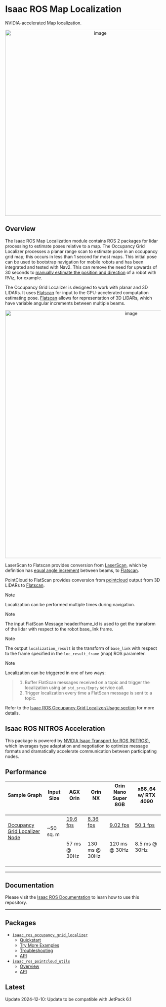 # Isaac ROS Map Localization

NVIDIA-accelerated Map localization.

<div align="center"><a class="reference internal image-reference" href="https://media.githubusercontent.com/media/NVIDIA-ISAAC-ROS/.github/main/resources/isaac_ros_docs/repositories_and_packages/isaac_ros_map_localization/occupancy_grid_localizer.gif/"><img alt="image" src="https://media.githubusercontent.com/media/NVIDIA-ISAAC-ROS/.github/main/resources/isaac_ros_docs/repositories_and_packages/isaac_ros_map_localization/occupancy_grid_localizer.gif/" width="600px"/></a></div>

## Overview

The Isaac ROS Map Localization module contains ROS 2 packages for lidar
processing to estimate poses relative to a map. The Occupancy Grid
Localizer processes a planar range scan to estimate pose in an occupancy
grid map; this occurs in less than 1 second for most maps. This initial
pose can be used to bootstrap navigation for mobile robots and has been
integrated and tested with Nav2. This can remove the need for upwards of
30 seconds to [manually estimate the position and
direction](https://youtu.be/IrJmuow1r7g?t=1029) of a robot with RViz,
for example.

The Occupancy Grid Localizer is designed to work with planar and 3D
LIDARs. It uses
[Flatscan](https://github.com/NVIDIA-ISAAC-ROS/isaac_ros_common/blob/main/isaac_ros_pointcloud_interfaces/msg/FlatScan.msg)
for input to the GPU-accelerated computation estimating pose.
[Flatscan](https://github.com/NVIDIA-ISAAC-ROS/isaac_ros_common/blob/main/isaac_ros_pointcloud_interfaces/msg/FlatScan.msg)
allows for representation of 3D LIDARs, which have variable angular
increments between multiple beams.

<div align="center"><a class="reference internal image-reference" href="https://media.githubusercontent.com/media/NVIDIA-ISAAC-ROS/.github/main/resources/isaac_ros_docs/repositories_and_packages/isaac_ros_map_localization/isaac_ros_map_localization_nodegraph.png/"><img alt="image" src="https://media.githubusercontent.com/media/NVIDIA-ISAAC-ROS/.github/main/resources/isaac_ros_docs/repositories_and_packages/isaac_ros_map_localization/isaac_ros_map_localization_nodegraph.png/" width="800px"/></a></div>

LaserScan to Flatscan provides conversion from
[LaserScan](https://github.com/ros2/common_interfaces/blob/humble/sensor_msgs/msg/LaserScan.msg),
which by definition has [equal angle
increment](https://github.com/ros2/common_interfaces/blob/humble/sensor_msgs/msg/LaserScan.msg#L16)
between beams, to
[Flatscan](https://github.com/NVIDIA-ISAAC-ROS/isaac_ros_common/blob/main/isaac_ros_pointcloud_interfaces/msg/FlatScan.msg).

PointCloud to FlatScan provides conversion from
[pointcloud](https://github.com/ros2/common_interfaces/blob/humble/sensor_msgs/msg/PointCloud2.msg)
output from 3D LIDARs to
[Flatscan](https://github.com/NVIDIA-ISAAC-ROS/isaac_ros_common/blob/main/isaac_ros_pointcloud_interfaces/msg/FlatScan.msg).

> [!Note]
> Localization can be performed multiple times during
> navigation.

> [!Note]
> The input FlatScan Message header/frame_id is
> used to get the transform of the lidar with respect to the robot
> base_link frame.

> [!Note]
> The output `localization_result` is the
> transform of `base_link` with respect to the frame specified in the
> `loc_result_frame` (map) ROS parameter.

> [!Note]
> Localization can
> be triggered in one of two ways:

> 1. Buffer FlatScan messages received on a topic and trigger the
>    localization using an `std_srvs/Empty` service call.
> 2. Trigger localization every time a FlatScan message is sent to a
>    topic.

Refer to the [Isaac ROS Occupancy Grid Localizer/Usage section](https://nvidia-isaac-ros.github.io/repositories_and_packages/isaac_ros_map_localization/isaac_ros_occupancy_grid_localizer/index.html) for more details.

## Isaac ROS NITROS Acceleration

This package is powered by [NVIDIA Isaac Transport for ROS (NITROS)](https://developer.nvidia.com/blog/improve-perception-performance-for-ros-2-applications-with-nvidia-isaac-transport-for-ros/), which leverages type adaptation and negotiation to optimize message formats and dramatically accelerate communication between participating nodes.

## Performance

| Sample Graph<br/><br/>                                                                                                                                                                                                  | Input Size<br/><br/>          | AGX Orin<br/><br/>                                                                                                                                                     | Orin NX<br/><br/>                                                                                                                                                      | Orin Nano Super 8GB<br/><br/>                                                                                                                                            | x86_64 w/ RTX 4090<br/><br/>                                                                                                                                            |
|-------------------------------------------------------------------------------------------------------------------------------------------------------------------------------------------------------------------------|-------------------------------|------------------------------------------------------------------------------------------------------------------------------------------------------------------------|------------------------------------------------------------------------------------------------------------------------------------------------------------------------|--------------------------------------------------------------------------------------------------------------------------------------------------------------------------|-------------------------------------------------------------------------------------------------------------------------------------------------------------------------|
| [Occupancy Grid Localizer Node](https://github.com/NVIDIA-ISAAC-ROS/isaac_ros_benchmark/blob/main/benchmarks/isaac_ros_occupancy_grid_localizer_benchmark/scripts/isaac_ros_grid_localizer_node.py)<br/><br/><br/><br/> | ~50 sq. m<br/><br/><br/><br/> | [19.6 fps](https://github.com/NVIDIA-ISAAC-ROS/isaac_ros_benchmark/blob/main/results/isaac_ros_grid_localizer_node-agx_orin.json)<br/><br/><br/>57 ms @ 30Hz<br/><br/> | [8.36 fps](https://github.com/NVIDIA-ISAAC-ROS/isaac_ros_benchmark/blob/main/results/isaac_ros_grid_localizer_node-orin_nx.json)<br/><br/><br/>130 ms @ 30Hz<br/><br/> | [9.02 fps](https://github.com/NVIDIA-ISAAC-ROS/isaac_ros_benchmark/blob/main/results/isaac_ros_grid_localizer_node-orin_nano.json)<br/><br/><br/>120 ms @ 30Hz<br/><br/> | [50.1 fps](https://github.com/NVIDIA-ISAAC-ROS/isaac_ros_benchmark/blob/main/results/isaac_ros_grid_localizer_node-x86-4090.json)<br/><br/><br/>8.5 ms @ 30Hz<br/><br/> |

---

## Documentation

Please visit the [Isaac ROS Documentation](https://nvidia-isaac-ros.github.io/repositories_and_packages/isaac_ros_map_localization/index.html) to learn how to use this repository.

---

## Packages

* [`isaac_ros_occupancy_grid_localizer`](https://nvidia-isaac-ros.github.io/repositories_and_packages/isaac_ros_map_localization/isaac_ros_occupancy_grid_localizer/index.html)
  * [Quickstart](https://nvidia-isaac-ros.github.io/repositories_and_packages/isaac_ros_map_localization/isaac_ros_occupancy_grid_localizer/index.html#quickstart)
  * [Try More Examples](https://nvidia-isaac-ros.github.io/repositories_and_packages/isaac_ros_map_localization/isaac_ros_occupancy_grid_localizer/index.html#try-more-examples)
  * [Troubleshooting](https://nvidia-isaac-ros.github.io/repositories_and_packages/isaac_ros_map_localization/isaac_ros_occupancy_grid_localizer/index.html#troubleshooting)
  * [API](https://nvidia-isaac-ros.github.io/repositories_and_packages/isaac_ros_map_localization/isaac_ros_occupancy_grid_localizer/index.html#api)
* [`isaac_ros_pointcloud_utils`](https://nvidia-isaac-ros.github.io/repositories_and_packages/isaac_ros_map_localization/isaac_ros_pointcloud_utils/index.html)
  * [Overview](https://nvidia-isaac-ros.github.io/repositories_and_packages/isaac_ros_map_localization/isaac_ros_pointcloud_utils/index.html#overview)
  * [API](https://nvidia-isaac-ros.github.io/repositories_and_packages/isaac_ros_map_localization/isaac_ros_pointcloud_utils/index.html#api)

## Latest

Update 2024-12-10: Update to be compatible with JetPack 6.1
